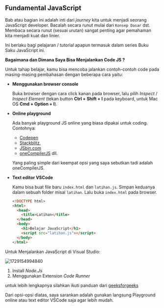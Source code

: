 ## Fundamental JavaScript

Bab atau bagian ini adalah inti dari _journey_ kita untuk menjadi seorang JavaScript developer. Bacalah secara runut mulai dari ```Konsep Dasar``` dst. Membaca secara runut (sesuai urutan) sangat penting agar pemahaman kita menjadi kuat dan linier. 

Ini berlaku bagi pelajaran / tutorial apapun termasuk dalam series Buku Saku JavaScript ini.

**Bagaimana dan Dimana Saya Bisa Menjalankan Code JS ?**

Untuk tahap belajar, kamu bisa mencoba jalankan contoh-contoh code pada masing-masing pembahasan dengan beberapa cara yaitu:

- **Menggunakan browser console** 

  Buka browser dengan cara click kanan pada browser, lalu pilih _Inspect_ / _Inspect Element_ (tekan button **Ctrl + Shift + I** pada keyboard, untuk Mac OS **Cmd + Option + I**).

- **Online playground**

  Ada banyak playground JS online yang biasa dipakai untuk coding. Contohnya:
  - [Codepen](https://codepen.io/)
  - [Stackblitz](https://stackblitz.com/),
  - [JSbin.com](https://jsbin.com/)
  - [oneCompilerJS](https://onecompiler.com/javascript) dll. 
  
  Yang paling simple dari keempat opsi yang saya sebutkan tadi adalah oneCompilerJS.

- **Text editor VSCode**

  Kamu bisa buat file baru ```index.html``` dan ```latihan.js```. Simpan keduanya dalam sebuah folder misal ```latihan```. Lalu buka ```index.html``` pada browser. 

  ```html
  <!DOCTYPE html>
  <html>
    <head>
      <title>Latihan</title>
    </head>
    <body>
      <h1>Belajar JavaScript</h1>
      <script src="latihan.js"></script>
    </body>
  </html>
  ```

Untuk Menjalankan JavaScript di Visual Studio:

![1729154994840](image/Readme/1729154994840.png)

1. Install *Node.Js*
2. Menggunakan Extension *Code Runner*
   
untuk lebih lengkapnya silahkan ikuti panduan dari
[geeksforgeeks](https://www.geeksforgeeks.org/how-to-run-javascript-in-visual-studio/)


Dari opsi-opsi diatas, saya sarankan adalah gunakan langsung Playground online atau text editor VSCode saja agar lebih mudah.